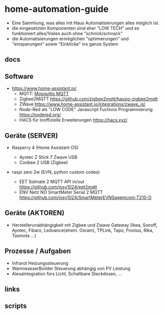 # home-automation-guide

* Eine Sammlung, was alles mit Haus Automatisierungen alles möglich ist.
* die eingesetzten Komponenten sind eher "LOW TECH" und es funktioniert alles/Vieles auch ohne "schnick/schnack"
* die Automatisierungen ermöglichen "optimierungen" und "einsparungen" sowie "Einblicke" ins ganze System

## docs

## Software
* https://www.home-assistant.io/
  * MQTT: [Mosquitto MQTT](https://mosquitto.org/)
  * Zigbee2MQTT https://github.com/zigbee2mqtt/hassio-zigbee2mqtt
  * ZWave https://www.home-assistant.io/integrations/zwave_js/
  * Node-Red als "LOW CODE" Javascript Fuctions Programmierung https://nodered.org/
  * HACS für Inoffizielle Erweiterungen https://hacs.xyz/
   
## Geräte (SERVER)
* Rasperry 4 (Home Assistant OS)
  * Ayotec Z Stick 7 Zwave USB
  * Conbee 2 USB (Zigbee)
    
* raspi zero 2w (EVN, python custom codes)
  * EET Solmate 2 MQTT API in/out https://github.com/josy1024/eet2mqtt
  * ENV Netz NÖ SmartMeter Serial 2 MQTT https://github.com/josy1024/SmartMeterEVNSagemcom-T210-D

## Geräte (AKTOREN)
* Herstellerunabhängigkeit mit Zigbee und Zwave Gateway (Ikea, Sonoff, Ayotec, Fibaro, Ledvance(ehem. Osram), TPLink, Tapo, Fronius, Rika, Tasmota ...)
 
## Prozesse / Aufgaben
* Infrarot Heizungssteuerung
* WarmwasserBoilder Steuerung abhängig von PV Leistung
* AlexaIntegration fürs Licht, Schaltbare Steckdosen, ...


## links

## scripts
